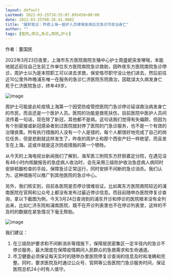 ```yaml
---
layout: default
Lastmod: 2022-03-25T16:55:07.895456+00:00
date: 2022-03-25T08:26:41.000Z
title: "履职笔记｜昨夜上海一医护人员哮喘发病后无急诊可收治身亡"
author: ""
tags: [医院,停诊,急诊,南院,护士]
---
```


作者：董国民

2022年3月23日夜里，上海市东方医院南院生殖中心护士周盛妮突发哮喘，本能地就近前往自己生前工作单位东方医院南院急诊救助，因昨夜东方医院南院急诊停诊，周护士以为是本院职工可以进去求救，保安恪尽职守没让他们进去，然后前往近10公里外昨晚浦东唯一在服务的急诊仁济医院东院救治，因耽误太久病发身亡死于仁济医院急诊，终年49岁。

![image](https://images.weserv.nl/?url=https%3A//keep.cdt.media/assets/images/b/7/b79838d7/ffff1847.jpeg)

周护士可能是此轮疫情上海第一个因受防疫管控医院门急诊停诊延误救治病发身亡的市民，而且还是一个医护人员。医院的功能是救死扶伤，目前医院中医护人员间流传着一句话，现在除了新冠，其他都不是病。这句话我们觉得有失偏颇，但因为有个别密接或新冠感染者到过医院就封停了医院的门急诊服务，也不是一个有效的治理良策。所有执行措施的人没有一个人是错的，每个人都很好地完成了自己的岗位任务，但是悲剧就这样发生了，昨夜的周护士和那个西安产妇一样绝望，而且发生在上海。这或许就是这次防疫措施的第一个牺牲。

从今天的上海电视台新闻我们了解到，海军医三附院东方肝胆嘉定分院，在遇见没有48小时内核酸报告的急症病人收治时，会先采用三级防护收治急症病人病同时安排核酸检查的手段，保障急诊正常运行，同时安排不间断的急诊消杀。我们认为，这种措施可以推广到其他医院的急诊中心。

另外，我们核实到，目前各医院是否停诊很难验证。比如离东方医院南院较近的浦南医院在官网和公众号上都没有发布过最近停诊信息。而目前随申办医院停复诊查询，拿以下截图为例，今天3月24日查询到的浦东开诊和停诊的医院根本没有全列出来，比如仁济东院和浦南医院，既不在开诊列表里也不在停诊列表里，这样的不及时的数据在紧急情况下毫无帮助。

![image](https://images.weserv.nl/?url=https%3A//keep.cdt.media/assets/images/b/7/b79838d7/4977e731.jpeg)

我们建议：

1.  在三级防护要求和不间断消杀等措施下，保障居民密集区一定半径内的急诊不停诊服务，最大限度在保障疫情期间人民群众的急救需求和生命通道。
2.  市卫健委必须保证每天实时的随申办里医院停复诊查询的信息及时和准确和完整。同时，要求医院及时通过公众号、官网等公告医院门急诊服务时间，保证医院总机24小时有人值守。

